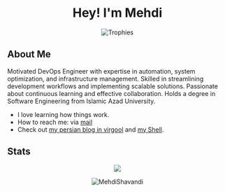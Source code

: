 <h1 align="center">Hey! I'm Mehdi</h1>

<p align="center">
<img src="https://github-profile-trophy.vercel.app/?username=MehdiShavandi&theme=onedark&margin-w=12&margin-h=10&column=7&no-frame=true&title=MultiLanguage,Commits,PullRequest,Issues,Stars,Followers,Experience" alt="Trophies" />
</p>

## About Me

Motivated DevOps Engineer with expertise in automation, system optimization, and infrastructure management. Skilled in streamlining development workflows and implementing scalable solutions. Passionate about continuous learning and effective collaboration. Holds a degree in Software Engineering from Islamic Azad University.

- I love learning how things work.
- How to reach me: via [mail](mailto:mhdi.shavandi@gmail.com)
- Check out [my persian blog in virgool](https://virgool.io/@mhdi_shavandi) and [my Shell](https://shavandy.ir).

## Stats

<p align="center"> 
<img src="https://github-readme-stats.vercel.app/api?username=MehdiShavandi&show_icons=true&theme=algolia"/>
</p>

<p align="center">
<img src="https://github-readme-stats.vercel.app/api/top-langs/?username=MehdiShavandi&layout=compact&theme=algolia" alt="MehdiShavandi" /> 
</p>
